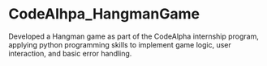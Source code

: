 # CodeAlhpa_HangmanGame
Developed a Hangman game as part of the CodeAlpha internship program, applying python programming skills to implement game logic, user interaction, and basic error handling.

